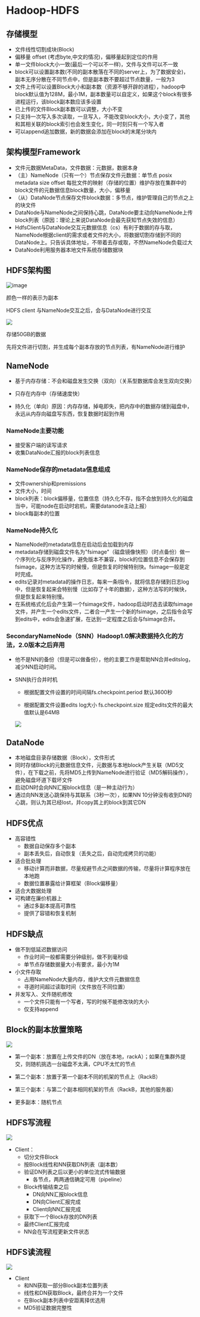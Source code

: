 # Hadoop-HDFS

## 存储模型

* 文件线性切割成块(Block)
* 偏移量 offset (考虑byte,中文的情况)，偏移量起到定位的作用      
* 单一文件block大小一致(最后一个可以不一样)，文件与文件可以不一致
* block可以设置副本数(不同的副本散落在不同的server上，为了数据安全)，副本无序分散在不同节点中，但是副本数不要超过节点数量，一般为3
* 文件上传可以设置Block大小和副本数（资源不够开辟的进程），hadoop中block默认值为128M，最小1M，副本数量可以自定义，如果这个block有很多进程运行，该block副本数应该多设置
* 已上传的文件Block副本数可以调整，大小不变
* 只支持一次写入多次读取，一旦写入，不能改变block大小，大小变了，其他和其相关联的block索引也会发生变化，同一时刻只有一个写入者
* 可以append追加数据，新的数据会添加在block的末尾分块内

## 架构模型Framework

* 文件元数据MetaData，文件数据：元数据，数据本身
* （主）NameNode（只有一个）节点保存文件元数据：单节点 posix metadata size offset 每批文件的映射（存储的位置）维护存放在集群中的block文件的元数据信息block数量，大小，偏移量
* （从）DataNode节点保存文件block数据：多节点，维护管理自己的节点之上的块文件
* DataNode与NameNode之间保持心跳，DataNode要主动向NameNode上传block列表（原因：理论上来说DataNode会最先获知节点失效的信息）
* HdfsClient与DataNode交互元数据信息（cs）有利于数据的存与取，NameNode根据client的需求或者文件的大小，将数据切割存储到不同的DataNode上。只告诉具体地址，不带着去存或取，不然NameNode负载过大
* DataNode利用服务器本地文件系统存储数据块

## HDFS架构图

![image](pic/HDFS架构图.png)

颜色一样的表示为副本

HDFS client 与NameNode交互之后，会与DataNode进行交互

![](pic/HDFS存储模型图.png)

存储50GB的数据

先将文件进行切割，并生成每个副本存放的节点列表，有NameNode进行维护

## NameNode

* 基于内存存储：不会和磁盘发生交换（双向）（关系型数据库会发生双向交换）

* 只存在内存中（存储速度快）

* 持久化（单向）原因：内存存储，掉电即失，把内存中的数据存储到磁盘中，永远从内存向磁盘写东西，恢复数据时起到作用

### NameNode主要功能

* 接受客户端的读写请求
* 收集DataNode汇报的block列表信息

### NameNode保存的metadata信息组成

* 文件ownership和premissions
* 文件大小，时间
* block列表：block偏移量，位置信息（持久化不存，指不会放到持久化的磁盘当中，可能node在启动时宕机，需要datanode主动上报）
* block每副本的位置

### NameNode持久化

* NameNode的metadata信息在启动后会加载到内存
* metadata存储到磁盘文件名为"fsimage"（磁盘镜像快照）（时点备份）做一个序列化与反序列化操作，避免版本不兼容，block的位置信息不会保存到fsimage，这种方法写的时候慢，但是恢复的时候特别快。fsimage一般是定时完成。
* edits记录对metadata的操作日志，每来一条l指令，就将信息存储到日志log中，但是恢复起来会特别慢（比如存了十年的数据），这种方法写的时候快，但是恢复起来特别慢。
* 在系统格式化后会产生第一个fsimage文件，hadoop启动时选去读取fsimage文件，并产生一个edits文件，二者合一产生一个新的fsimage，之后指令会写到edits中，edits会急速扩展，在达到一定程度之后会与fsimage合并。

### SecondaryNameNode（SNN）Hadoop1.0解决数据持久化的方法，2.0版本之后弃用

* 他不是NN的备份（但是可以做备份），他的主要工作是帮助NN合并editslog，减少NN启动时间。

* SNN执行合并时机

  * 根据配置文件设置的时间间隔fs.checkpoint.period  默认3600秒 

  * 根据配置文件设置edits log大小 fs.checkpoint.size 规定edits文件的最大值默认是64MB  

  ![](pic/SNN解决数据持久化.jpg)

 ## DataNode

* 本地磁盘目录存储数据（Block），文件形式
* 同时存储Block的元数据信息文件，元数据与本地block产生关联（MD5文件），在下载之前，先将MD5上传到NameNode进行验证（MD5解码操作），避免磁盘坏道下载坏文件
* 启动DN时会向NN汇报block信息（是一种主动行为）
* 通过向NN发送心跳保持与其联系（3秒一次），如果NN 10分钟没有收到DN的心跳，则认为其已经lost，并copy其上的block到其它DN

## HDFS优点

* 高容错性
  * 数据自动保存多个副本
  * 副本丢失后，自动恢复（丢失之后，自动完成拷贝的功能）
* 适合批处理
  * 移动计算而非数据，尽量规避节点之间数据的传输，尽量将计算程序放在本地跑
  * 数据位置暴露给计算框架（Block偏移量）
* 适合大数据处理
* 可构建在廉价机器上
  * 通过多副本提高可靠性
  * 提供了容错和恢复机制

## HDFS缺点

* 做不到低延迟数据访问
  * 作业时间一般都需要分钟级别，做不到毫秒级
  * 单节点存储数据量大小有要求，最小为1M
* 小文件存取
  * 占用NameNode大量内存，维护大文件元数据信息
  * 寻道时间超过读取时间（文件放在不同位置）
* 并发写入、文件随机修改
  * 一个文件只能有一个写者，写的时候不能修改块的大小
  * 仅支持append

## Block的副本放置策略

![](pic/Block放置策略.png)

* 第一个副本：放置在上传文件的DN（放在本地，rackA）；如果在集群外提交，则随机挑选一台磁盘不太满，CPU不太忙的节点

* 第二个副本：放置于第一个副本不同的机架的节点上（RackB）
* 第三个副本：与第二个副本相同机架的节点（RackB，其他的服务器）
* 更多副本：随机节点

## HDFS写流程

![](pic/HDFS写流程.png)

* Client：
  * 切分文件Block
  * 按Block线性和NN获取DN列表（副本数）
  * 验证DN列表之后以更小的单位流式传输数据
    * 各节点，两两通信确定可用（pipeline）
  * Block传输结束之后
    * DN向NN汇报block信息
    * DN向Client汇报完成
    * Client向NN汇报完成
  * 获取下一个Block存放的DN列表
  * 最终Client汇报完成
  * NN会在写流程更新文件状态

## HDFS读流程

![](pic/HDFS读流程.png)

* Client
  * 和NN获取一部分Block副本位置列表
  * 线性和DN获取Block，最终合并为一个文件
  * 在Block副本列表中安距离择优选用
  * MD5验证数据完整性













